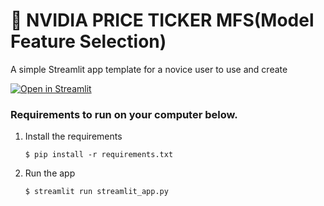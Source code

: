 # 🎈 NVIDIA PRICE TICKER MFS(Model Feature Selection)

A simple Streamlit app template for a novice user to use and create

[![Open in Streamlit](https://static.streamlit.io/badges/streamlit_badge_black_white.svg)](https://blank-app-template.streamlit.app/)

### Requirements to run on your computer below.

1. Install the requirements

   ```
   $ pip install -r requirements.txt
   ```

2. Run the app

   ```
   $ streamlit run streamlit_app.py
   ```
